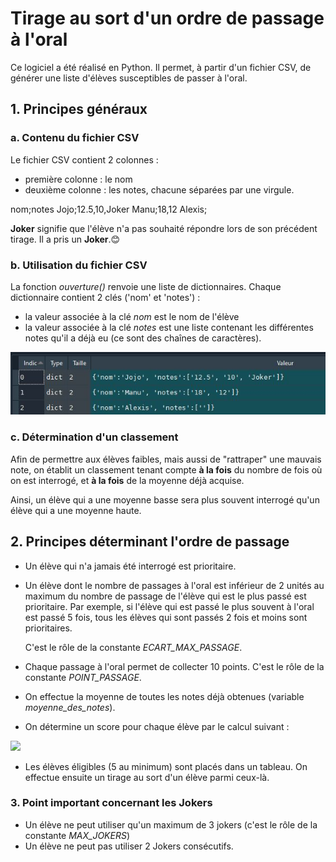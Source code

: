 # Tirage au sort d'un ordre de passage à l'oral

Ce logiciel a été réalisé en Python. Il permet, à partir d'un fichier CSV, de générer une liste d'élèves susceptibles de passer à l'oral.



## 1. Principes généraux

### a. Contenu du fichier CSV
Le fichier CSV contient 2 colonnes : 
- première colonne : le nom
- deuxième colonne : les notes, chacune séparées par une virgule. 

nom;notes
Jojo;12.5,10,Joker
Manu;18,12
Alexis;

**Joker** signifie que l'élève n'a pas souhaité répondre lors de son précédent tirage. Il a pris un **Joker**.😊



### b. Utilisation du fichier CSV

La fonction *ouverture()* renvoie une liste de dictionnaires. Chaque dictionnaire contient 2 clés ('nom' et 'notes') :

- la valeur associée à la clé *nom* est le nom de l'élève
- la valeur associée à la clé *notes* est une liste contenant les différentes notes qu'il a déjà eu (ce sont des chaînes de caractères).

![](img-liste_dico.jpg)



### c. Détermination d'un classement

Afin de permettre aux élèves faibles, mais aussi de "rattraper" une mauvais note, on établit un classement tenant compte **à la fois** du nombre de fois où on est interrogé, et **à la fois** de la moyenne déjà acquise.

Ainsi, un élève qui a une moyenne basse sera plus souvent interrogé qu'un élève qui a une moyenne haute.




## 2. Principes déterminant l'ordre de passage

- Un élève qui n'a jamais été interrogé est prioritaire.

- Un élève dont le nombre de passages à l'oral est inférieur de 2 unités au maximum du nombre de passage de l'élève qui est le plus passé est prioritaire. Par exemple, si l'élève qui est passé le plus souvent à l'oral est passé 5 fois, tous les élèves qui sont passés 2 fois et moins sont prioritaires.

   C'est le rôle de la constante *ECART_MAX_PASSAGE*.

- Chaque passage à l'oral permet de collecter 10 points. C'est le rôle de la constante *POINT_PASSAGE*.

- On effectue la moyenne de toutes les notes déjà obtenues (variable *moyenne_des_notes*).

- On détermine un score pour chaque élève par le calcul suivant : 
<img src="https://render.githubusercontent.com/render/math?math=score = \dfrac{(coeff\_passage * nbre\ de \ passage * POINT\_PASSAGE) %2B (coeff\_notes * moyennes\ notes)}{coeff\_passage %2B coeff\_notes}">
  
  
- Les élèves éligibles (5 au minimum) sont placés dans un tableau. On effectue ensuite un tirage au sort d'un élève parmi ceux-là.



### 3. Point important concernant les Jokers

- Un élève ne peut utiliser qu'un maximum de 3 jokers (c'est le rôle de la constante *MAX_JOKERS*)
- Un élève ne peut pas utiliser 2 Jokers consécutifs.
